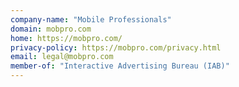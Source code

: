 ```yaml
---
company-name: "Mobile Professionals"
domain: mobpro.com
home: https://mobpro.com/
privacy-policy: https://mobpro.com/privacy.html
email: legal@mobpro.com
member-of: "Interactive Advertising Bureau (IAB)"
---
```




